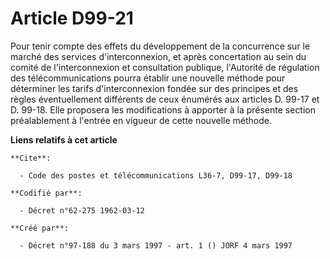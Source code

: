 # Article D99-21

Pour tenir compte des effets du développement de la concurrence sur le marché des services d'interconnexion, et après
concertation au sein du comité de l'interconnexion et consultation publique, l'Autorité de régulation des télécommunications
pourra établir une nouvelle méthode pour déterminer les tarifs d'interconnexion fondée sur des principes et des règles
éventuellement différents de ceux énumérés aux articles D. 99-17 et D. 99-18. Elle proposera les modifications à apporter à
la présente section préalablement à l'entrée en vigueur de cette nouvelle méthode.

**Liens relatifs à cet article**

	**Cite**:

	  - Code des postes et télécommunications L36-7, D99-17, D99-18

	**Codifié par**:

	  - Décret n°62-275 1962-03-12

	**Créé par**:

	  - Décret n°97-188 du 3 mars 1997 - art. 1 () JORF 4 mars 1997

